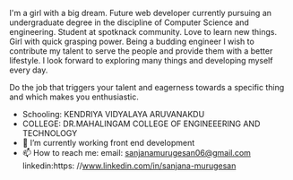 I'm a girl with a big dream. Future web developer currently pursuing an undergraduate degree in the discipline of Computer Science and engineering. Student at spotknack community. Love to learn new things. Girl with quick grasping power. Being a budding engineer I wish to contribute my talent to serve the people and provide them with a better lifestyle. I look forward to exploring many things and developing myself every day. 

Do the job that triggers your talent and eagerness towards a specific thing and which makes you enthusiastic.
- Schooling: KENDRIYA VIDYALAYA ARUVANAKDU
- COLLEGE: DR.MAHALINGAM COLLEGE OF ENGINEEERING AND TECHNOLOGY
- 🌱 I’m currently working front end development
- 📫 How to reach me: email: sanjanamurugesan06@gmail.com
                      linkedin:https: //www.linkedin.com/in/sanjana-murugesan

